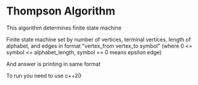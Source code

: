 # Thompson Algorithm

This algorithm determines finite state machine

Finite state machine set by number of vertices, terminal vertices, 
length of alphabet, and edges in format "vertex_from vertex_to symbol"
(where 0 <= symbol <= alphabet_length, symbol == 0 means epsilon edge)

And answer is printing in same format

To run you need to use c++20